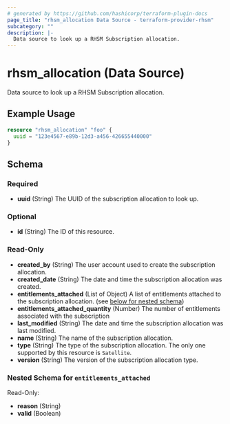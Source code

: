 ```yaml
---
# generated by https://github.com/hashicorp/terraform-plugin-docs
page_title: "rhsm_allocation Data Source - terraform-provider-rhsm"
subcategory: ""
description: |-
  Data source to look up a RHSM Subscription allocation.
---
```


# rhsm_allocation (Data Source)

Data source to look up a RHSM Subscription allocation.

## Example Usage

```terraform
resource "rhsm_allocation" "foo" {
  uuid = "123e4567-e89b-12d3-a456-426655440000"
}
```

<!-- schema generated by tfplugindocs -->
## Schema

### Required

- **uuid** (String) The UUID of the subscription allocation to look up.

### Optional

- **id** (String) The ID of this resource.

### Read-Only

- **created_by** (String) The user account used to create the subscription allocation.
- **created_date** (String) The date and time the subscription allocation was created.
- **entitlements_attached** (List of Object) A list of entitlements attached to the subscription allocation. (see [below for nested schema](#nestedatt--entitlements_attached))
- **entitlements_attached_quantity** (Number) The number of entitlements associated with the subscription
- **last_modified** (String) The date and time the subscription allocation was last modified.
- **name** (String) The name of the subscription allocation.
- **type** (String) The type of the subscription allocation.  The only one supported by this resource is `Satellite`.
- **version** (String) The version of the subscription allocation type.

<a id="nestedatt--entitlements_attached"></a>
### Nested Schema for `entitlements_attached`

Read-Only:

- **reason** (String)
- **valid** (Boolean)


